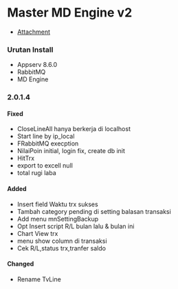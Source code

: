 # Master MD Engine v2
- [Attachment](https://drive.google.com/drive/folders/0B85VCD16b1bDQmJjS0VtSWctLTQ?resourcekey=0-_8EOkhna1Nbb_5YeQZeC0g)

### Urutan Install
- Appserv 8.6.0
- RabbitMQ
- MD Engine

### 2.0.1.4
#### Fixed
- CloseLineAll hanya berkerja di localhost
- Start line by ip_local
- FRabbitMQ execption
- NilaiPoin initial, login fix, create db init
- HitTrx
- export to excell null
- total rugi laba

#### Added
- Insert field Waktu trx sukses
- Tambah category pending di setting balasan transaksi 
- Add menu mnSettingBackup
- Opt Insert script R/L bulan lalu & bulan ini
- Chart View trx
- menu show column di transaksi
- Cek R/L,status trx,tranfer saldo
#### Changed
- Rename TvLine
